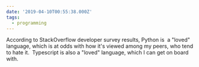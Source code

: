 ```yaml
---
date: '2019-04-10T00:55:38.000Z'
tags:
  - programming
---
```


According to StackOverflow developer survey results, Python is &nbsp;a "loved" language, which is at odds with how it's viewed among my peers, who tend to hate it. &nbsp;Typescript is also a "loved" language, which I can get on board with.
